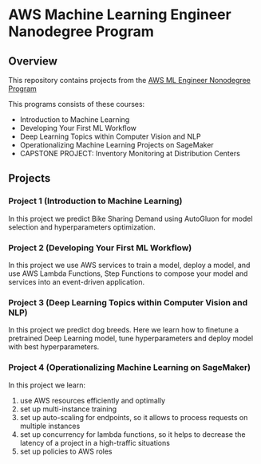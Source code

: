 # AWS Machine Learning Engineer Nanodegree Program
## Overview
This repository contains projects from the [AWS ML Engineer Nonodegree Program](https://www.udacity.com/course/aws-machine-learning-engineer-nanodegree--nd189)

This programs consists of these courses:
* Introduction to Machine Learning
* Developing Your First ML Workflow
* Deep Learning Topics within Computer Vision and NLP
* Operationalizing Machine Learning Projects on SageMaker
* CAPSTONE PROJECT: Inventory Monitoring at Distribution Centers

## Projects
### Project 1 (Introduction to Machine Learning)
In this project we predict Bike Sharing Demand using AutoGluon for model selection and hyperparameters optimization.

### Project 2 (Developing Your First ML Workflow)
In this project we use AWS services to train a model, deploy a model, and use AWS Lambda Functions, Step Functions to compose your model and services into an event-driven application.

### Project 3 (Deep Learning Topics within Computer Vision and NLP)
In this project we predict dog breeds. Here we learn how to finetune a pretrained Deep Learning model, tune hyperparameters and deploy model with best hyperparameters.

### Project 4 (Operationalizing Machine Learning on SageMaker)
In this project we learn:
1. use AWS resources efficiently and optimally
2. set up multi-instance training
3. set up auto-scaling for endpoints, so it allows to process requests on multiple instances
4. set up concurrency for lambda functions, so it helps to decrease the latency of a project in a high-traffic situations
5. set up policies to AWS roles
